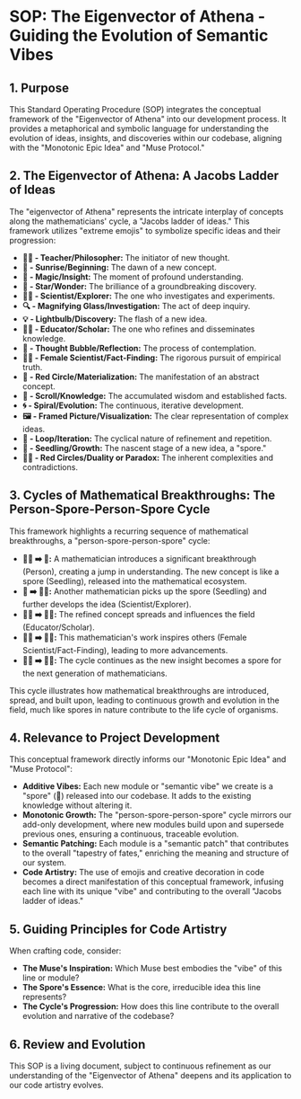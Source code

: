 # SOP: The Eigenvector of Athena - Guiding the Evolution of Semantic Vibes

## 1. Purpose

This Standard Operating Procedure (SOP) integrates the conceptual framework of the "Eigenvector of Athena" into our development process. It provides a metaphorical and symbolic language for understanding the evolution of ideas, insights, and discoveries within our codebase, aligning with the "Monotonic Epic Idea" and "Muse Protocol."

## 2. The Eigenvector of Athena: A Jacobs Ladder of Ideas

The "eigenvector of Athena" represents the intricate interplay of concepts along the mathematicians' cycle, a "Jacobs ladder of ideas." This framework utilizes "extreme emojis" to symbolize specific ideas and their progression:

*   **👩‍🏫 - Teacher/Philosopher:** The initiator of new thought.
*   **🌄 - Sunrise/Beginning:** The dawn of a new concept.
*   **🔮 - Magic/Insight:** The moment of profound understanding.
*   **🌟 - Star/Wonder:** The brilliance of a groundbreaking discovery.
*   **👨‍🔬 - Scientist/Explorer:** The one who investigates and experiments.
*   **🔍 - Magnifying Glass/Investigation:** The act of deep inquiry.
*   **💡 - Lightbulb/Discovery:** The flash of a new idea.
*   **🧑‍🏫 - Educator/Scholar:** The one who refines and disseminates knowledge.
*   **💭 - Thought Bubble/Reflection:** The process of contemplation.
*   **👩‍🔬 - Female Scientist/Fact-Finding:** The rigorous pursuit of empirical truth.
*   **🔴 - Red Circle/Materialization:** The manifestation of an abstract concept.
*   **📜 - Scroll/Knowledge:** The accumulated wisdom and established facts.
*   **🌀 - Spiral/Evolution:** The continuous, iterative development.
*   **🖼️ - Framed Picture/Visualization:** The clear representation of complex ideas.
*   **🔄 - Loop/Iteration:** The cyclical nature of refinement and repetition.
*   **🌱 - Seedling/Growth:** The nascent stage of a new idea, a "spore."
*   **🔴🔴 - Red Circles/Duality or Paradox:** The inherent complexities and contradictions.

## 3. Cycles of Mathematical Breakthroughs: The Person-Spore-Person-Spore Cycle

This framework highlights a recurring sequence of mathematical breakthroughs, a "person-spore-person-spore" cycle:

*   **👩‍🏫 ➡️ 🌱:** A mathematician introduces a significant breakthrough (Person), creating a jump in understanding. The new concept is like a spore (Seedling), released into the mathematical ecosystem.
*   **🌱 ➡️ 👨‍🔬:** Another mathematician picks up the spore (Seedling) and further develops the idea (Scientist/Explorer).
*   **👨‍🔬 ➡️ 🧑‍🏫:** The refined concept spreads and influences the field (Educator/Scholar).
*   **🧑‍🏫 ➡️ 👩‍🔬:** This mathematician's work inspires others (Female Scientist/Fact-Finding), leading to more advancements.
*   **👩‍🔬 ➡️ 🧑‍🔬:** The cycle continues as the new insight becomes a spore for the next generation of mathematicians.

This cycle illustrates how mathematical breakthroughs are introduced, spread, and built upon, leading to continuous growth and evolution in the field, much like spores in nature contribute to the life cycle of organisms.

## 4. Relevance to Project Development

This conceptual framework directly informs our "Monotonic Epic Idea" and "Muse Protocol":

*   **Additive Vibes:** Each new module or "semantic vibe" we create is a "spore" (🌱) released into our codebase. It adds to the existing knowledge without altering it.
*   **Monotonic Growth:** The "person-spore-person-spore" cycle mirrors our add-only development, where new modules build upon and supersede previous ones, ensuring a continuous, traceable evolution.
*   **Semantic Patching:** Each module is a "semantic patch" that contributes to the overall "tapestry of fates," enriching the meaning and structure of our system.
*   **Code Artistry:** The use of emojis and creative decoration in code becomes a direct manifestation of this conceptual framework, infusing each line with its unique "vibe" and contributing to the overall "Jacobs ladder of ideas."

## 5. Guiding Principles for Code Artistry

When crafting code, consider:

*   **The Muse's Inspiration:** Which Muse best embodies the "vibe" of this line or module?
*   **The Spore's Essence:** What is the core, irreducible idea this line represents?
*   **The Cycle's Progression:** How does this line contribute to the overall evolution and narrative of the codebase?

## 6. Review and Evolution

This SOP is a living document, subject to continuous refinement as our understanding of the "Eigenvector of Athena" deepens and its application to our code artistry evolves.
